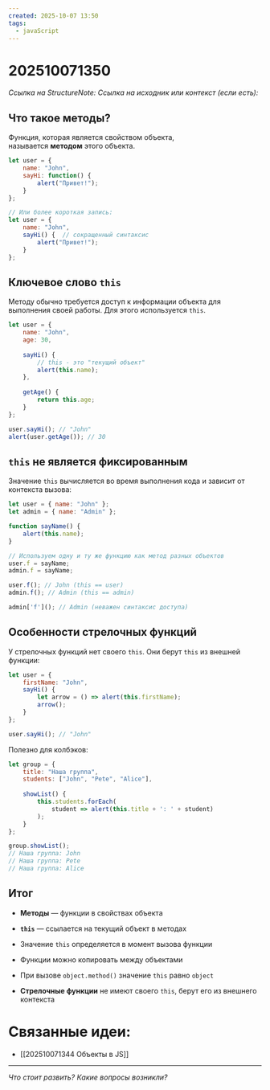 ```yaml
---
created: 2025-10-07 13:50
tags:
  - javaScript
---
```

# 202510071350
*Ссылка на StructureNote:*
*Ссылка на исходник или контекст (если есть):* 

## Что такое методы?

Функция, которая является свойством объекта, называется **методом** этого объекта.
```js
let user = {
    name: "John",
    sayHi: function() {
        alert("Привет!");
    }
};

// Или более короткая запись:
let user = {
    name: "John",
    sayHi() {  // сокращенный синтаксис
        alert("Привет!");
    }
};
```
## Ключевое слово `this`
Методу обычно требуется доступ к информации объекта для выполнения своей работы. Для этого используется `this`.
```js
let user = {
    name: "John",
    age: 30,
    
    sayHi() {
        // this - это "текущий объект"
        alert(this.name);
    },
    
    getAge() {
        return this.age;
    }
};

user.sayHi(); // "John"
alert(user.getAge()); // 30
```
## `this` не является фиксированным

Значение `this` вычисляется во время выполнения кода и зависит от контекста вызова:
```js
let user = { name: "John" };
let admin = { name: "Admin" };

function sayName() {
    alert(this.name);
}

// Используем одну и ту же функцию как метод разных объектов
user.f = sayName;
admin.f = sayName;

user.f(); // John (this == user)
admin.f(); // Admin (this == admin)

admin['f'](); // Admin (неважен синтаксис доступа)
```

## Особенности стрелочных функций

У стрелочных функций нет своего `this`. Они берут `this` из внешней функции:
```js
let user = {
    firstName: "John",
    sayHi() {
        let arrow = () => alert(this.firstName);
        arrow();
    }
};

user.sayHi(); // "John"
```
Полезно для колбэков:
```js
let group = {
    title: "Наша группа",
    students: ["John", "Pete", "Alice"],
    
    showList() {
        this.students.forEach(
            student => alert(this.title + ': ' + student)
        );
    }
};

group.showList();
// Наша группа: John
// Наша группа: Pete  
// Наша группа: Alice
```
## Итог

- **Методы** — функции в свойствах объекта
    
- **`this`** — ссылается на текущий объект в методах
    
- Значение `this` определяется в момент вызова функции
    
- Функции можно копировать между объектами
    
- При вызове `object.method()` значение `this` равно `object`
    
- **Стрелочные функции** не имеют своего `this`, берут его из внешнего контекста
# Связанные идеи:
* [[202510071344 Объекты в JS]]
---

*Что стоит развить? Какие вопросы возникли?*